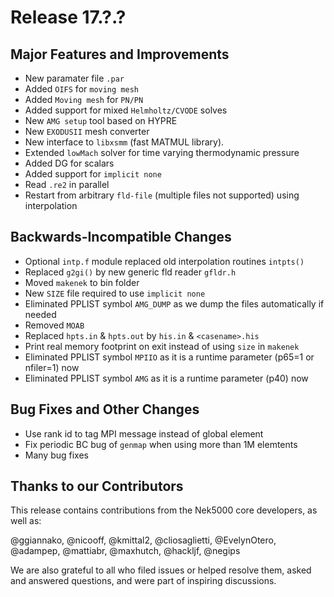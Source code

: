 # Release 17.?.?

## Major Features and Improvements

* New paramater file `.par`
* Added `OIFS` for `moving mesh`
* Added `Moving mesh` for `PN/PN`
* Added support for mixed `Helmholtz/CVODE` solves
* New `AMG setup` tool based on HYPRE
* New `EXODUSII` mesh converter
* New interface to `libxsmm` (fast MATMUL library).
* Extended `lowMach` solver for time varying thermodynamic pressure
* Added DG for scalars
* Added support for `implicit none`
* Read `.re2` in parallel
* Restart from arbitrary `fld-file` (multiple files not supported) using interpolation

## Backwards-Incompatible Changes 

* Optional `intp.f` module replaced old interpolation routines `intpts()`
* Replaced `g2gi()` by new generic fld reader `gfldr.h`
* Moved `makenek` to bin folder
* New `SIZE` file required to use `implicit none`
* Eliminated PPLIST symbol `AMG_DUMP` as we dump the files automatically if needed  
* Removed `MOAB` 
* Replaced `hpts.in` & `hpts.out` by `his.in` & `<casename>.his` 
* Print real memory footprint on exit instead of using `size` in `makenek`
* Eliminated PPLIST symbol `MPIIO` as it is a runtime parameter (p65=1 or nfiler=1) now 
* Eliminated PPLIST symbol `AMG` as it is a runtime parameter (p40) now 

## Bug Fixes and Other Changes

* Use rank id to tag MPI message instead of global element 
* Fix periodic BC bug of `genmap` when using more than 1M elemtents
* Many bug fixes

## Thanks to our Contributors
This release contains contributions from the Nek5000 core developers, as well as:

@ggiannako, @nicooff, @kmittal2, @cliosaglietti, @EvelynOtero, @adampep, @mattiabr, @maxhutch, @hackljf, @negips 


We are also grateful to all who filed issues or helped resolve them, asked and answered questions, and were part of inspiring discussions.
